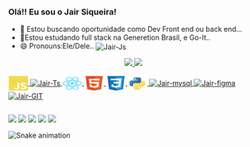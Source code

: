 ### Olá!! Eu sou o Jair Siqueira!



- 🔭 Estou buscando oportunidade como Dev Front end ou back end...
- 🌱Estou estudando full stack na Generetion Brasil, e Go-It..
- 😄 Pronouns:Ele/Dele..
<a><img align="center" alt="Jair-Js" height="300" width="800" src="https://i.pinimg.com/originals/8a/e8/26/8ae826dba6a224dba3e49bf045583254.gif"></a>
<div align="center">
  <a href="https://github.com/JairSiqueiraJr">
  <img height="140em" src="https://github-readme-stats.vercel.app/api?username=JairSiqueiraJr&show_icons=true&theme=dark&include_all_commits=true&count_private=true"/>
  <img height="140em" src="https://github-readme-stats.vercel.app/api/top-langs/?username=JairSiqueiraJr&layout=compact&langs_count=7&theme=dark"/>
</div>
  <div style="display: inline_block"><br>
  <img align="center" alt="Jair-Js" height="30" width="40" src="https://raw.githubusercontent.com/devicons/devicon/master/icons/javascript/javascript-plain.svg">
  <img align="center" alt="Jair-Ts" height="30" width="40" src="https://icongr.am/devicon/java-original.svg?size=128&color=currentColor)">
  <img align="center" alt="Jair-React" height="30" width="40" src="https://raw.githubusercontent.com/devicons/devicon/master/icons/react/react-original.svg">
  <img align="center" alt="Jair-HTML" height="30" width="40" src="https://raw.githubusercontent.com/devicons/devicon/master/icons/html5/html5-original.svg">
  <img align="center" alt="Jair-CSS" height="30" width="40" src="https://raw.githubusercontent.com/devicons/devicon/master/icons/css3/css3-original.svg">
  <img align="center" alt="Jair-Python" height="30" width="40" src="https://raw.githubusercontent.com/devicons/devicon/master/icons/python/python-original.svg">
  <img align="center" alt="Jair-mysql" height="30" width="40" src="https://www.vectorlogo.zone/logos/mysql/mysql-official.svg">
  <img align="center" alt="Jair-figma" height="30" width="40" src="https://www.vectorlogo.zone/logos/figma/figma-icon.svg">
  <img align="center" alt="Jair-GIT" height="30" width="40" src="https://www.vectorlogo.zone/logos/git-scm/git-scm-icon.svg">
 
</div>
  
  ##
 
<div> 
   <a href="https://www.instagram.com/mjtdz/" target="_blank"><img src="https://img.shields.io/badge/-Instagram-%23E4405F?style=for-the-badge&logo=instagram&logoColor=white" target="_blank"></a>
 	<a href="https://www.twitch.tv/ciscosincero" target="_blank"><img src="https://img.shields.io/badge/Twitch-9146FF?style=for-the-badge&logo=twitch&logoColor=white" target="_blank"></a>
 <a href="https://discord.gg/JS Junior#9328" target="_blank"><img src="https://img.shields.io/badge/Discord-7289DA?style=for-the-badge&logo=discord&logoColor=white" target="_blank"></a> 
  <a href = "mailto:juniorwin67@gmail.com"><img src="https://img.shields.io/badge/-Gmail-%23333?style=for-the-badge&logo=gmail&logoColor=white" target="_blank"></a>
  <a href="https://www.linkedin.com/in/jair-siqueira-19b56721a/" target="_blank"><img src="https://img.shields.io/badge/-LinkedIn-%230077B5?style=for-the-badge&logo=linkedin&logoColor=white" target="_blank"></a> 
 
</div>
 
  
  ![Snake animation](https://github.com/JairSiqueiraJr/JairSiqueiraJr/blob/output/github-contribution-grid-snake.svg)

